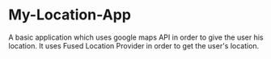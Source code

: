 # My-Location-App
A basic application which uses google maps API in order to give the user his location.
It uses Fused Location Provider in order to get the user's location.
